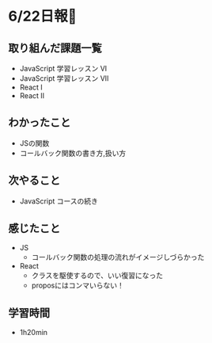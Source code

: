 # 6/22日報🐶

## 取り組んだ課題一覧

* JavaScript 学習レッスン VI
* JavaScript 学習レッスン VII
* React I
* React II


## わかったこと

* JSの関数
* コールバック関数の書き方,扱い方

## 次やること

* JavaScript コースの続き

## 感じたこと

* JS
  * コールバック関数の処理の流れがイメージしづらかった
* React
  * クラスを駆使するので、いい復習になった
  * proposにはコンマいらない！

## 学習時間

* 1h20min
